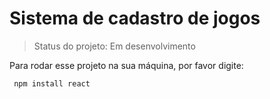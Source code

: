 <h1>Sistema de cadastro de jogos</h1>

> Status do projeto: Em desenvolvimento

Para rodar esse projeto na sua máquina, por favor digite:

```
 npm install react
 
 ```
